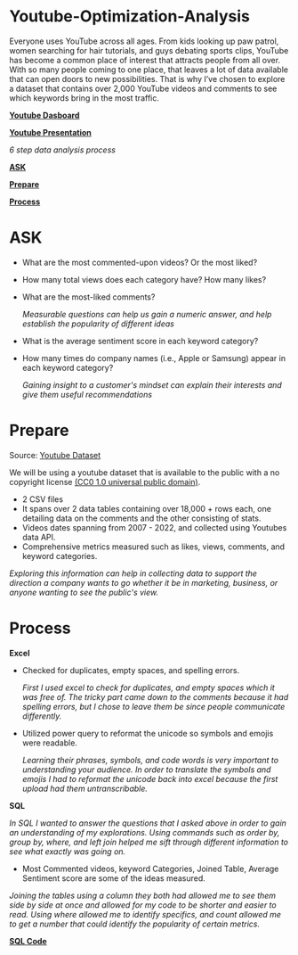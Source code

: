 # Youtube-Optimization-Analysis
Everyone uses YouTube across all ages. From kids looking up paw patrol, women searching for hair tutorials, and guys debating sports clips, YouTube has become a common place of interest that attracts people from all over. With so many people coming to one place, that leaves a lot of data available that can open doors to new possibilities. That is why I’ve chosen to explore a dataset that contains over 2,000 YouTube videos and comments to see which keywords bring in the most traffic. 

**[Youtube Dasboard](https://public.tableau.com/views/YoutubeDashboard_16856611459230/Dashboard1?:language=en-US&:sid=&:display_count=n&:origin=viz_share_link)**

**[Youtube Presentation](https://docs.google.com/presentation/d/1r-9OqrqN_GgzQsvdn8VQfZ5q5uGI5ouv6rjBMO18GHQ/present?slide=id.p1)**

_6 step data analysis process_

**[ASK](https://github.com/Juwan23D/Youtube-Optimization-Analysis?tab=readme-ov-file#ask)**

**[Prepare](https://github.com/Juwan23D/Youtube-Optimization-Analysis?tab=readme-ov-file#prepare)**

**[Process](https://github.com/Juwan23D/Youtube-Optimization-Analysis/tree/main?tab=readme-ov-file#process)**

# ASK
* What are the most commented-upon videos? Or the most liked?
* How many total views does each category have? How many likes?
* What are the most-liked comments?

   _Measurable questions can help us gain a numeric answer, and help establish the popularity of different ideas_

* What is the average sentiment score in each keyword category?
* How many times do company names (i.e., Apple or Samsung) appear in each keyword category?

  _Gaining insight to a customer's mindset can explain their interests and give them useful recommendations_ 

# Prepare

Source: [Youtube Dataset](https://www.kaggle.com/datasets/advaypatil/youtube-statistics)

We will be using a youtube dataset that is available to the public with a no copyright license [(CC0 1.0 universal public domain)](https://creativecommons.org/publicdomain/zero/1.0/). 
* 2 CSV files
* It spans over 2 data tables containing over 18,000 + rows each,  one detailing data on the comments and the other consisting of stats. 
* Videos dates spanning from 2007 - 2022, and collected using Youtubes data API. 
* Comprehensive metrics measured such as likes, views, comments, and keyword categories. 

_Exploring this information can help in collecting data to support the direction a company wants to go whether it be in marketing, business, or anyone wanting to see the public's view._

# Process

**Excel**

* Checked for duplicates, empty spaces, and spelling errors.

   _First I used excel to check for duplicates, and empty spaces which it was free of. The tricky part came down to the comments because it had spelling errors, but I chose to leave them be since people communicate differently._

* Utilized power query to reformat the unicode so symbols and emojis were readable.

   _Learning their phrases, symbols, and code words is very important to understanding your audience. In order to translate the symbols and emojis I had to reformat the unicode back into excel because the first upload had them untranscribable._

 **SQL**
 
_In SQL I wanted to answer the questions that I asked above in order to gain an understanding of my explorations. Using commands such as order by, group by, where, and left join helped me sift through different information to see what exactly was going on._
  *  Most Commented videos, keyword Categories, Joined Table, Average Sentiment score are some of the ideas measured.

_Joining the tables using a column they both had allowed me to see them side by side at once and allowed for my code to be shorter and easier to read. Using where allowed me to identify specifics, and count allowed me to get a number that could identify the popularity of certain metrics._

**[SQL Code](https://github.com/Juwan23D/Youtube-Optimization-Analysis/blob/main/Youtube%20SQL.sql)**
    



